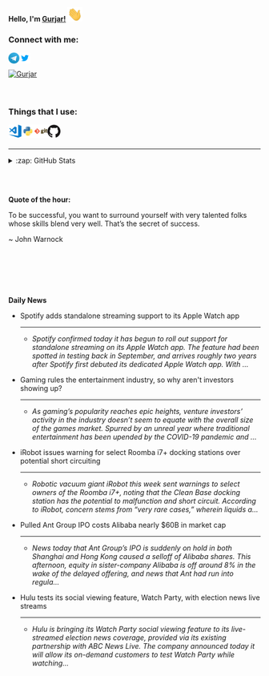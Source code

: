 #### Hello, I'm [Gurjar!](https://GurjarKing.github.io) <img src="https://raw.githubusercontent.com/ABSphreak/ABSphreak/master/gifs/Hi.gif" width="30px"></h2>


### Connect with me:

[<img align="left" alt="Gurjar | Telegram" width="22px" src="https://raw.githubusercontent.com/github/explore/80688e429a7d4ef2fca1e82350fe8e3517d3494d/topics/telegram/telegram.png" />][Telegram]
[<img align="left" alt="Gurjar | Twitter" width="22px" src="https://raw.githubusercontent.com/github/explore/80688e429a7d4ef2fca1e82350fe8e3517d3494d/topics/twitter/twitter.png" />][Twitter]
<br >
<br >
<a href="https://github.com/GurjarKing"><img src="https://komarev.com/ghpvc/?username=GurjarKing" alt="Gurjar" /></a> <br />
<br />
<br />
<!-- <br >

![](https://visitor-badge.glitch.me/badge?page_id=GurjarKing)

<br /> -->

### Things that I use:

[<img align="left" alt="Visual Studio Code" width="26px" src="https://raw.githubusercontent.com/github/explore/80688e429a7d4ef2fca1e82350fe8e3517d3494d/topics/visual-studio-code/visual-studio-code.png" />][VSCode]
[<img align="left" alt="Python" width="26px" src="https://raw.githubusercontent.com/github/explore/80688e429a7d4ef2fca1e82350fe8e3517d3494d/topics/python/python.png" />][Python]
[<img align="left" alt="Git" width="26px" src="https://raw.githubusercontent.com/github/explore/80688e429a7d4ef2fca1e82350fe8e3517d3494d/topics/git/git.png" />][Git]
[<img align="left" alt="GitHub" width="26px" src="https://raw.githubusercontent.com/github/explore/78df643247d429f6cc873026c0622819ad797942/topics/github/github.png" />][Github]

<br />
<br />

---
<details>
  <summary>:zap: GitHub Stats</summary>

<img align="left" alt="Gurjar's Github Stats" src="https://github-readme-stats.vercel.app/api?username=GurjarKing&show_icons=true&hide_border=true&count_private=true&include_all_commit=true&theme=algolia" />

</details>

<!-- ### 🔔 My latest tweet
<a href="https://twitter.com/Gurjar_King43" target="_blank">
	<img src="https://github.com/GurjarKing/GurjarKing/raw/master/tweet.png" width="70%" align="center" alt="Click to view on Twitter" title="My latest tweet, as an image"/>
</a> -->
<br>

<pre>

</pre>

**Quote of the hour:**

To be successful, you want to surround yourself with very talented folks whose skills blend very well. That’s the secret of success.

~ John Warnock
<pre>

</pre>
<br>
<pre>


</pre>
<strong>Daily News</strong>
  
  - Spotify adds standalone streaming support to its Apple Watch app
     <hr/>
     
      - *Spotify confirmed today it has begun to roll out support for standalone streaming on its Apple Watch app. The feature had been spotted in testing back in September, and arrives roughly two years after Spotify first debuted its dedicated Apple Watch app. With …*
     
  - Gaming rules the entertainment industry, so why aren't investors showing up?
      <hr/>
      
      - *As gaming’s popularity reaches epic heights, venture investors’ activity in the industry doesn’t seem to equate with the overall size of the games market. Spurred by an unreal year where traditional entertainment has been upended by the COVID-19 pandemic and …*
      
  - iRobot issues warning for select Roomba i7+ docking stations over potential short circuiting
      <hr/>
      
      - *Robotic vacuum giant iRobot this week sent warnings to select owners of the Roomba i7+, noting that the Clean Base docking station has the potential to malfunction and short circuit. According to iRobot, concern stems from “very rare cases,” wherein liquids a…*
      
  - Pulled Ant Group IPO costs Alibaba nearly $60B in market cap
      <hr/>
      
      - *News today that Ant Group’s IPO is suddenly on hold in both Shanghai and Hong Kong caused a selloff of Alibaba shares. This afternoon, equity in sister-company Alibaba is off around 8% in the wake of the delayed offering, and news that Ant had run into regula…*
       
  - Hulu tests its social viewing feature, Watch Party, with election news live streams
      <hr/>
       
       - *Hulu is bringing its Watch Party social viewing feature to its live-streamed election news coverage, provided via its existing partnership with ABC News Live. The company announced today it will allow its on-demand customers to test Watch Party while watching…*
      

<br />

[VSCode]: https://code.visualstudio.com/
[Python]: https://www.python.org/
[Git]: https://git-scm.com/
[Github]: https://github.com/
[Telegram]: https://t.me/Gurjar_King/
[Twitter]: https://twitter.com/Gurjar_King43/
